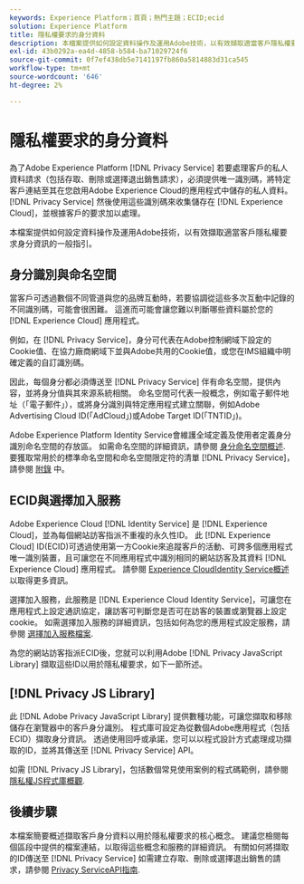 ```yaml
---
keywords: Experience Platform；首頁；熱門主題；ECID;ecid
solution: Experience Platform
title: 隱私權要求的身分資料
description: 本檔案提供如何設定資料操作及運用Adobe技術，以有效擷取適當客戶隱私權要求身分資訊的一般指引。
exl-id: 43b0292a-ea4d-4858-b584-ba71029724f6
source-git-commit: 0f7ef438db5e7141197fb860a5814883d31ca545
workflow-type: tm+mt
source-wordcount: '646'
ht-degree: 2%

---
```


# 隱私權要求的身分資料

為了Adobe Experience Platform [!DNL Privacy Service] 若要處理客戶的私人資料請求（包括存取、刪除或選擇退出銷售請求），必須提供唯一識別碼，將特定客戶連結至其在您啟用Adobe Experience Cloud的應用程式中儲存的私人資料。 [!DNL Privacy Service] 然後使用這些識別碼來收集儲存在 [!DNL Experience Cloud]，並根據客戶的要求加以處理。

本檔案提供如何設定資料操作及運用Adobe技術，以有效擷取適當客戶隱私權要求身分資訊的一般指引。

## 身分識別與命名空間

當客戶可透過數個不同管道與您的品牌互動時，若要協調從這些多次互動中記錄的不同識別碼，可能會很困難。 這進而可能會讓您難以判斷哪些資料屬於您的 [!DNL Experience Cloud] 應用程式。

例如，在 [!DNL Privacy Service]，身分可代表在Adobe控制網域下設定的Cookie值、在協力廠商網域下並與Adobe共用的Cookie值，或您在IMS組織中明確定義的自訂識別碼。

因此，每個身分都必須傳送至 [!DNL Privacy Service] 伴有命名空間，提供內容，並將身分值與其來源系統相關。 命名空間可代表一般概念，例如電子郵件地址（「電子郵件」），或將身分識別與特定應用程式建立關聯，例如Adobe Advertising Cloud ID(「AdCloud」)或Adobe Target ID(「TNTID」)。

Adobe Experience Platform Identity Service會維護全域定義及使用者定義身分識別命名空間的存放區。 如需命名空間的詳細資訊，請參閱 [身分命名空間概述](../identity-service/namespaces.md). 要獲取常用於的標準命名空間和命名空間限定符的清單 [!DNL Privacy Service]，請參閱 [附錄](api/appendix.md) 中。

## ECID與選擇加入服務

Adobe Experience Cloud [!DNL Identity Service] 是 [!DNL Experience Cloud]，並為每個網站訪客指派不重複的永久性ID。 此 [!DNL Experience Cloud] ID(ECID)可透過使用第一方Cookie來追蹤客戶的活動、可跨多個應用程式唯一識別裝置，且可讓您在不同應用程式中識別相同的網站訪客及其資料 [!DNL Experience Cloud] 應用程式。 請參閱 [Experience CloudIdentity Service概述](https://experienceleague.adobe.com/docs/id-service/using/intro/overview.html) 以取得更多資訊。

選擇加入服務，此服務是 [!DNL Experience Cloud Identity Service]，可讓您在應用程式上設定通訊協定，讓訪客可判斷您是否可在訪客的裝置或瀏覽器上設定cookie。 如需選擇加入服務的詳細資訊，包括如何為您的應用程式設定服務，請參閱 [選擇加入服務檔案](https://experienceleague.adobe.com/docs/id-service/using/implementation/opt-in-service/optin-overview.html).

為您的網站訪客指派ECID後，您就可以利用Adobe [!DNL Privacy JavaScript Library] 擷取這些ID以用於隱私權要求，如下一節所述。

## [!DNL Privacy JS Library]

此 [!DNL Adobe Privacy JavaScript Library] 提供數種功能，可讓您擷取和移除儲存在瀏覽器中的客戶身分識別。 程式庫可設定為從數個Adobe應用程式（包括ECID）擷取身分資訊。 透過使用回呼或承諾，您可以以程式設計方式處理成功擷取的ID，並將其傳送至 [!DNL Privacy Service] API。

如需 [!DNL Privacy JS Library]，包括數個常見使用案例的程式碼範例，請參閱 [隱私權JS程式庫概觀](js-library.md).

## 後續步驟

本檔案簡要概述擷取客戶身分資料以用於隱私權要求的核心概念。 建議您檢閱每個區段中提供的檔案連結，以取得這些概念和服務的詳細資訊。 有關如何將擷取的ID傳送至 [!DNL Privacy Service] 如需建立存取、刪除或選擇退出銷售的請求，請參閱 [Privacy ServiceAPI指南](api/overview.md).
